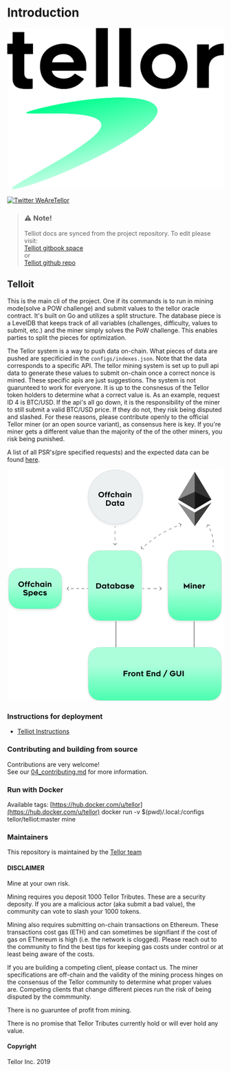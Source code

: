 # Introduction

 [![tellor.io](../.gitbook/assets/Tellor.png)](https://www.tellor.io/)

 [![Twitter WeAreTellor](https://img.shields.io/twitter/url/http/shields.io.svg?style=social)](https://twitter.com/WeAreTellor)

> ### ⚠️ Note!
>
> Telliot docs are synced from the project repository. To edit please visit:  
>  [Telliot gitbook space](https://docs.tellor.io/telliot)  
>  or  
>  [Telliot github repo](https://github.com/tellor-io/telliot/tree/master/docs)

## Telloit

This is the main cli of the project. One if its commands is to run in mining mode\(solve a POW challenge\) and submit values to the tellor oracle contract. It's built on Go and utilizes a split structure. The database piece is a LevelDB that keeps track of all variables \(challenges, difficulty, values to submit, etc.\) and the miner simply solves the PoW challenge. This enables parties to split the pieces for optimization.

The Tellor system is a way to push data on-chain. What pieces of data are pushed are specificied in the `configs/indexes.json`. Note that the data corresponds to a specific API. The tellor mining system is set up to pull api data to generate these values to submit on-chain once a correct nonce is mined. These specific apis are just suggestions. The system is not guarunteed to work for everyone. It is up to the consnesus of the Tellor token holders to determine what a correct value is. As an example, request ID 4 is BTC/USD. If the api's all go down, it is the responsibility of the miner to still submit a valid BTC/USD price. If they do not, they risk being disputed and slashed. For these reasons, please contribute openly to the official Tellor miner \(or an open source variant\), as consensus here is key. If you're miner gets a different value than the majority of the of the other miners, you risk being punished.

A list of all PSR's\(pre specified requests\) and the expected data can be found [here](https://github.com/tellor-io/telliot/tree/4966df1aa2b5d708021839485dfbbc3dff7e0021/pkg/tracker/psrs.go).

![MinerSpecs](../.gitbook/assets/minerspecs.png)

### Instructions for deployment

* [Telliot Instructions](https://github.com/tellor-io/telliot/tree/4966df1aa2b5d708021839485dfbbc3dff7e0021/docs/docs/setup-and-usage.md)

### Contributing and building from source

Contributions are very welcome!  
 See our [04\_contributing.md](contributing.md) for more information.

### Run with Docker

Available tags: [https://hub.docker.com/u/tellor](https://hub.docker.com/u/tellor) docker run -v $\(pwd\)/.local:/configs tellor/telliot:master mine

### Maintainers

This repository is maintained by the [Tellor team](https://github.com/orgs/tellor-io/people)

#### DISCLAIMER

Mine at your own risk.

Mining requires you deposit 1000 Tellor Tributes. These are a security deposity. If you are a malicious actor \(aka submit a bad value\), the community can vote to slash your 1000 tokens.

Mining also requires submitting on-chain transactions on Ethereum. These transactions cost gas \(ETH\) and can sometimes be signifiant if the cost of gas on EThereum is high \(i.e. the network is clogged\). Please reach out to the community to find the best tips for keeping gas costs under control or at least being aware of the costs.

If you are building a competing client, please contact us. The miner specifications are off-chain and the validity of the mining process hinges on the consensus of the Tellor community to determine what proper values are. Competing clients that change different pieces run the risk of being disputed by the commmunity.

There is no guaruntee of profit from mining.

There is no promise that Tellor Tributes currently hold or will ever hold any value.

#### Copyright

Tellor Inc. 2019

